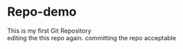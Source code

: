 # Repo-demo
This is my first Git Repository
<br>
editing the this repo again. 
committing the repo
acceptable
